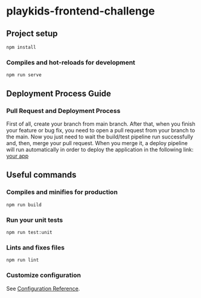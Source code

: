 # playkids-frontend-challenge

## Project setup
```
npm install
```

### Compiles and hot-reloads for development
```
npm run serve
```

## Deployment Process Guide

### Pull Request and Deployment Process
First of all, create your branch from main branch. After that, when you finish
your feature or bug fix, you need to open a pull request from your branch to the main.
Now you just need to wait the build/test pipeline run successfully and, then, merge your pull request.
When you merge it, a deploy pipeline will run automatically in order to deploy the 
application in the following link: [your app](https://aragaovini.github.io/playkids-frontend-challenge/)

## Useful commands

### Compiles and minifies for production
```
npm run build
```

### Run your unit tests
```
npm run test:unit
```

### Lints and fixes files
```
npm run lint
```

### Customize configuration
See [Configuration Reference](https://cli.vuejs.org/config/).
